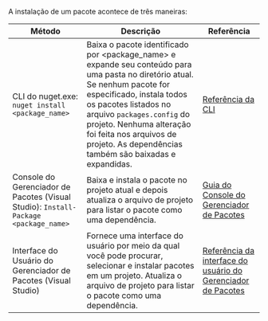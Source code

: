 A instalação de um pacote acontece de três maneiras:

| Método | Descrição | Referência |
| --- | --- | --- |
| CLI do nuget.exe: `nuget install <package_name>` | Baixa o pacote identificado por \<package_name\> e expande seu conteúdo para uma pasta no diretório atual. Se nenhum pacote for especificado, instala todos os pacotes listados no arquivo `packages.config` do projeto. Nenhuma alteração foi feita nos arquivos de projeto. As dependências também são baixadas e expandidas. | [Referência da CLI](../tools/nuget-exe-CLI-Reference.md) |
| Console do Gerenciador de Pacotes (Visual Studio): `Install-Package <package_name>` | Baixa e instala o pacote no projeto atual e depois atualiza o arquivo de projeto para listar o pacote como uma dependência. | [Guia do Console do Gerenciador de Pacotes](../tools/Package-Manager-Console.md) |
| Interface do Usuário do Gerenciador de Pacotes (Visual Studio) | Fornece uma interface do usuário por meio da qual você pode procurar, selecionar e instalar pacotes em um projeto. Atualiza o arquivo de projeto para listar o pacote como uma dependência. | [Referência da interface do usuário do Gerenciador de Pacotes](../tools/Package-Manager-UI.md) |